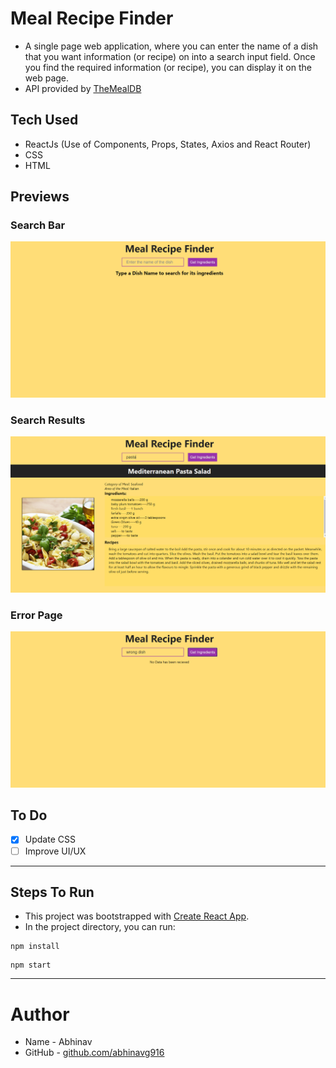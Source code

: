 # Meal Recipe Finder
- A single page web application, where you can enter the name of a dish that you want information  (or recipe) on into a search input field. Once you find the required information (or recipe), you can display it on the web page.
- API provided by [TheMealDB](https://www.themealdb.com/)

## Tech Used
* ReactJs (Use of Components, Props, States, Axios and React Router)
* CSS
* HTML

## Previews
### Search Bar
![Search Bar](https://github.com/abhinavg916/dish-recipe-finder/blob/master/Search%20Bar.png)
### Search Results 
![Search Results](https://github.com/abhinavg916/dish-recipe-finder/blob/master/Search%20Result.png)
### Error Page
![Error Page](https://github.com/abhinavg916/dish-recipe-finder/blob/master/Error%20Page.png)

## To Do
* [x] Update CSS
* [ ] Improve UI/UX

---

## Steps To Run
* This project was bootstrapped with [Create React App](https://github.com/facebook/create-react-app).
* In the project directory, you can run:
```
npm install
```
```
npm start
```

---

# Author
* Name - Abhinav
* GitHub - [github.com/abhinavg916](https://github.com/abhinavg916)

